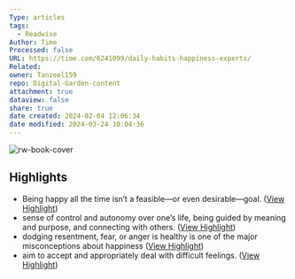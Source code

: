 ```yaml
---
Type: articles
tags:
  - Readwise
Author: Time
Processed: false
URL: https://time.com/6241099/daily-habits-happiness-experts/
Related: 
owner: Tanzeel159
repo: Digital-Garden-content
attachment: true
dataview: false
share: true
date created: 2024-02-04 12:06:34
date modified: 2024-03-24 10:04:36
---
```

![rw-book-cover](https://api.time.com/wp-content/uploads/2023/01/time-happiness-daily-habits-2.jpg?quality=85&w=1200&h=628&crop=1)

## Highlights
- Being happy all the time isn’t a feasible—or even desirable—goal. ([View Highlight](https://read.readwise.io/read/01gsy4re24x2wr3pmjk1skyf9p))
- sense of control and autonomy over one’s life, being guided by meaning and purpose, and connecting with others. ([View Highlight](https://read.readwise.io/read/01gsy4vdm9c3mksk94kxnbkbgh))
- dodging resentment, fear, or anger is healthy is one of the major misconceptions about happiness ([View Highlight](https://read.readwise.io/read/01gsy4yaejr14qye2n1636kpb2))
- aim to accept and appropriately deal with difficult feelings. ([View Highlight](https://read.readwise.io/read/01gsy4yt9m98fv838s93h4v7xv))
